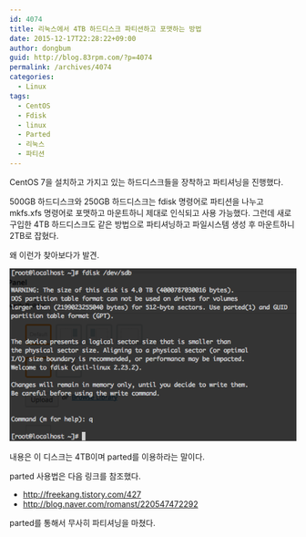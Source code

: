 ```yaml
---
id: 4074
title: 리눅스에서 4TB 하드디스크 파티션하고 포맷하는 방법
date: 2015-12-17T22:28:22+09:00
author: dongbum
guid: http://blog.83rpm.com/?p=4074
permalink: /archives/4074
categories:
  - Linux
tags:
  - CentOS
  - Fdisk
  - linux
  - Parted
  - 리눅스
  - 파티션
---
```

CentOS 7을 설치하고 가지고 있는 하드디스크들을 장착하고 파티셔닝을 진행했다.

500GB 하드디스크와 250GB 하드디스크는 fdisk 명령어로 파티션을 나누고 mkfs.xfs 명령어로 포맷하고 마운트하니 제대로 인식되고 사용 가능했다. 그런데 새로 구입한 4TB 하드디스크도 같은 방법으로 파티셔닝하고 파일시스템 생성 후 마운트하니 2TB로 잡혔다.

왜 이런가 찾아보다가 발견.

![](/assets/images/hdd.png)

내용은 이 디스크는 4TB이며 parted를 이용하라는 말이다.

parted 사용법은 다음 링크를 참조했다.

  * <http://freekang.tistory.com/427>
  * <http://blog.naver.com/romanst/220547472292>

parted를 통해서 무사히 파티셔닝을 마쳤다.
